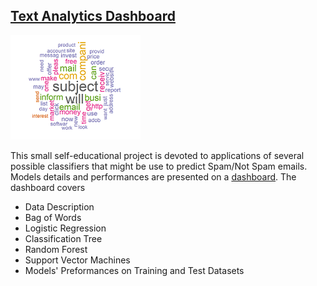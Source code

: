 ## [Text Analytics Dashboard](https://smotrova.github.io/R-Flexdashboard-TextAnalytics/)

![](./WordCloudIcon.png)

This small self-educational project is devoted to applications of several possible classifiers that might be use to predict Spam/Not Spam emails. Models details and performances are presented on a [dashboard](http://htmlpreview.github.io/?https://github.com/smotrova/Data-Science/blob/master/Flexdashboard-TextAnalytics/TextAnalyticaDashboard.html). The dashboard covers

* Data Description
* Bag of Words
* Logistic Regression
* Classification Tree
* Random Forest
* Support Vector Machines
* Models' Preformances on Training and Test Datasets
